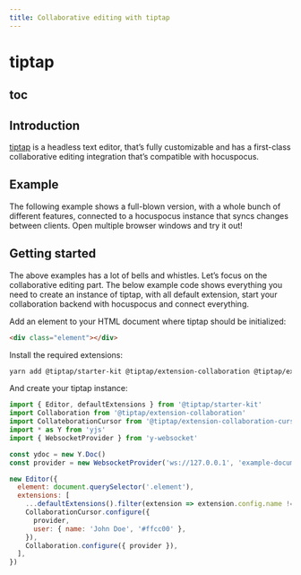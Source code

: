 ```yaml
---
title: Collaborative editing with tiptap
---
```


# tiptap

## toc

## Introduction
[tiptap](https://tiptap.dev) is a headless text editor, that’s fully customizable and has a first-class collaborative editing integration that’s compatible with hocuspocus.

## Example
The following example shows a full-blown version, with a whole bunch of different features, connected to a hocuspocus instance that syncs changes between clients. Open multiple browser windows and try it out!

<demo name="Examples/Tiptap" />

## Getting started
The above examples has a lot of bells and whistles. Let’s focus on the collaborative editing part. The below example code shows everything you need to create an instance of tiptap, with all default extension, start your collaboration backend with hocuspocus and connect everything.

Add an element to your HTML document where tiptap should be initialized:
```html
<div class="element"></div>
```

Install the required extensions:
```bash
yarn add @tiptap/starter-kit @tiptap/extension-collaboration @tiptap/extension-collaboration-cursor yjs y-websocket
```

And create your tiptap instance:
```js
import { Editor, defaultExtensions } from '@tiptap/starter-kit'
import Collaboration from '@tiptap/extension-collaboration'
import CollateborationCursor from '@tiptap/extension-collaboration-cursor'
import * as Y from 'yjs'
import { WebsocketProvider } from 'y-websocket'

const ydoc = new Y.Doc()
const provider = new WebsocketProvider('ws://127.0.0.1', 'example-document', ydoc)

new Editor({
  element: document.querySelector('.element'),
  extensions: [
    ...defaultExtensions().filter(extension => extension.config.name !== 'history'),
    CollaborationCursor.configure({
      provider,
      user: { name: 'John Doe', '#ffcc00' },
    }),
    Collaboration.configure({ provider }),
  ],
})
```
